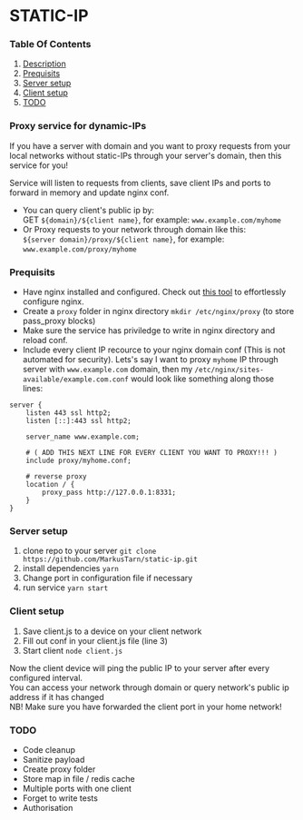 # STATIC-IP

### Table Of Contents

1. [ Description ](#description)
2. [ Prequisits ](#prequisits)
3. [ Server setup ](#server)
4. [ Client setup ](#client)
5. [ TODO ](#todo)

<a name="description"></a>

### Proxy service for dynamic-IPs
If you have a server with domain and you want to proxy requests from your local networks without static-IPs through your server's domain, then this service for you! 

Service will listen to requests from clients, save client IPs and ports to forward in memory and update nginx conf.

* You can query client's public ip by:  
GET `${domain}/${client name}`, for example: `www.example.com/myhome`
* Or Proxy requests to your network through domain like this:  
 `${server domain}/proxy/${client name}`, for example: `www.example.com/proxy/myhome`

<a name="prequisits"></a>

### Prequisits
* Have nginx installed and configured. Check out [this tool](https://www.digitalocean.com/community/tools/nginx) to effortlessly configure nginx.
* Create a `proxy` folder in nginx directory `mkdir /etc/nginx/proxy` (to store pass_proxy blocks)  
* Make sure the service has priviledge to write in nginx directory and reload conf.
* Include every client IP recource to your nginx domain conf (This is not automated for security).
Lets's say I want to proxy `myhome` IP through server with `www.example.com` domain, then my `/etc/nginx/sites-available/example.com.conf` would look like something along those lines:

```
server {
    listen 443 ssl http2;
    listen [::]:443 ssl http2;

    server_name www.example.com;

    # ( ADD THIS NEXT LINE FOR EVERY CLIENT YOU WANT TO PROXY!!! )
    include proxy/myhome.conf;

    # reverse proxy
    location / {
        proxy_pass http://127.0.0.1:8331;
    }
}
```
<a name="server"></a>

### Server setup
1. clone repo to your server `git clone https://github.com/MarkusTarn/static-ip.git`
2. install dependencies `yarn`
3. Change port in configuration file if necessary
3. run service `yarn start`

<a name="client"></a>

### Client setup
1. Save client.js to a device on your client network
2. Fill out conf in your client.js file (line 3)
3. Start client `node client.js`

Now the client device will ping the public IP to your server after every configured interval.  
You can access your network through domain or query network's public ip address if it has changed  
NB! Make sure you have forwarded the client port in your home network!

<a name="todo"></a>

### TODO
* Code cleanup
* Sanitize payload
* Create proxy folder
* Store map in file / redis cache
* Multiple ports with one client
* Forget to write tests
* Authorisation